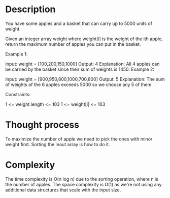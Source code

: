 # Description

You have some apples and a basket that can carry up to 5000 units of weight.

Given an integer array weight where weight[i] is the weight of the ith apple, return the maximum number of apples you can put in the basket.

 

Example 1:

Input: weight = [100,200,150,1000]
Output: 4
Explanation: All 4 apples can be carried by the basket since their sum of weights is 1450.
Example 2:

Input: weight = [900,950,800,1000,700,800]
Output: 5
Explanation: The sum of weights of the 6 apples exceeds 5000 so we choose any 5 of them.
 

Constraints:

1 <= weight.length <= 103
1 <= weight[i] <= 103

# Thought process

To maximize the number of apple we need to pick the ones with minor weight first. Sorting the inout array is how to do it.

# Complexity

The time complexity is O(n log n) due to the sorting operation, where n is the number of apples. 
The space complexity is O(1) as we're not using any additional data structures that scale with the input size.
